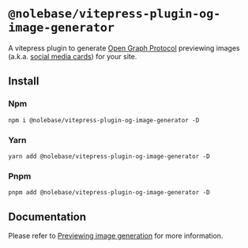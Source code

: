 # `@nolebase/vitepress-plugin-og-image-generator`

A vitepress plugin to generate [Open Graph Protocol](https://ogp.me/) previewing images (a.k.a. [social media cards](https://www.semrush.com/blog/open-graph/)) for your site.

## Install

### Npm

```shell
npm i @nolebase/vitepress-plugin-og-image-generator -D
```

### Yarn

```shell
yarn add @nolebase/vitepress-plugin-og-image-generator -D
```

### Pnpm

```shell
pnpm add @nolebase/vitepress-plugin-og-image-generator -D
```

## Documentation

Please refer to [Previewing image generation](https://nolebase-integrations.ayaka.io/pages/en/integrations/vitepress-plugin-og-image-generator/) for more information.
